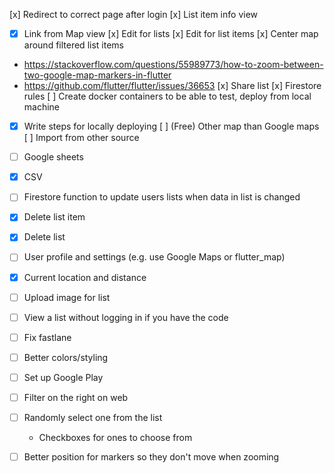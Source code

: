
[x] Redirect to correct page after login
[x] List item info view
 - [x] Link from Map view 
[x] Edit for lists
[x] Edit for list items
[x] Center map around filtered list items
 - https://stackoverflow.com/questions/55989773/how-to-zoom-between-two-google-map-markers-in-flutter
 - https://github.com/flutter/flutter/issues/36653
[x] Share list
[x] Firestore rules
[ ] Create docker containers to be able to test, deploy from local machine
 - [x] Write steps for locally deploying
[ ] (Free) Other map than Google maps
[ ] Import from other source
  - [ ] Google sheets
  - [x] CSV
- [ ] Firestore function to update users lists when data in list is changed
- [x] Delete list item 
- [x] Delete list
- [ ] User profile and settings (e.g. use Google Maps or flutter_map)
- [x] Current location and distance
- [ ] Upload image for list
- [ ] View a list without logging in if you have the code
- [ ] Fix fastlane
- [ ] Better colors/styling
- [ ] Set up Google Play
- [ ] Filter on the right on web
- [ ] Randomly select one from the list 
  - Checkboxes for ones to choose from
- [ ] Better position for markers so they don't move when zooming
  
